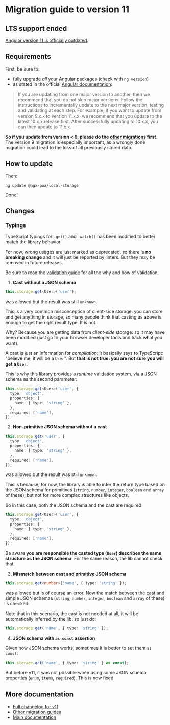# Migration guide to version 11

## LTS support ended

[Angular version 11 is officially outdated](https://angular.io/guide/releases).

## Requirements

First, be sure to:
- fully upgrade *all* your Angular packages (check with `ng version`)
- as stated in the official [Angular documentation](https://angular.io/guide/releases):

> If you are updating from one major version to another, then we recommend that you do not skip major versions. Follow the instructions to incrementally update to the next major version, testing and validating at each step. For example, if you want to update from version 9.x.x to version 11.x.x, we recommend that you update to the latest 10.x.x release first. After successfully updating to 10.x.x, you can then update to 11.x.x.

**So if you update from version < 9, please do the [other migrations](../MIGRATION.md) first**. The version 9 migration is especially important, as a wrongly done migration could lead to the loss of all previously stored data.

## How to update

Then:

```
ng update @ngx-pwa/local-storage
```

Done!

## Changes

### Typings

TypeScript typings for `.get()` and `.watch()` has been modified to better match the library behavior.

For now, wrong usages are just marked as deprecated, so there is **no breaking change** and it will just be reported by linters. But they may be removed in future releases.

Be sure to read the [validation guide](./docs/VALIDATION.md) for all the why and how of validation.

1. **Cast without a JSON schema**

```ts
this.storage.get<User>('user');
```
was allowed but the result was still `unknown`.

This is a very common misconception of client-side storage: you can store and get anything in storage, so many people think that casting as above is enough to get the right result type. It is not.

Why? Because you are getting data from *client-side* storage: so it may have been modified (just go to your browser developer tools and hack what you want).

A cast is just an information for *compilation*: it basically says to TypeScript: "believe me, it will be a `User`". But **that is not true: you are not sure you will get a `User`**.

This is why this library provides a *runtime* validation system, via a JSON schema as the second parameter:

```ts
this.storage.get<User>('user', {
  type: 'object',
  properties: {
    name: { type: 'string' },
  },
  required: ['name'],
});
```

2. **Non-primitive JSON schema without a cast**

```ts
this.storage.get('user', {
  type: 'object',
  properties: {
    name: { type: 'string' },
  },
  required: ['name'],
});
```
was allowed but the result was still `unknown`.

This is because, for now, the library is able to infer the return type based on the JSON schema for primitives (`string`, `number`, `integer`, `boolean` and `array` of these), but not for more complex structures like objects.

So in this case, both the JSON schema and the cast are required:

```ts
this.storage.get<User>('user', {
  type: 'object',
  properties: {
    name: { type: 'string' },
  },
  required: ['name'],
});
```

Be aware **you are responsible the casted type (`User`) describes the same structure as the JSON schema**. For the same reason, the lib cannot check that.

3. **Mismatch between cast and primitive JSON schema**

```ts
this.storage.get<number>('name', { type: 'string' });
```
was allowed but is of course an error. Now the match between the cast and simple JSON schemas (`string`, `number`, `integer`, `boolean` and `array` of these) is checked.

Note that in this scenario, the cast is not needed at all, it will be automatically inferred by the lib, so just do:

```ts
this.storage.get('name', { type: 'string' });
```

4. **JSON schema with `as const` assertion**

Given how JSON schema works, sometimes it is better to set them `as const`:

```ts
this.storage.get('name', { type: 'string' } as const);
```

But before v11, it was not possible when using some JSON schema properties (`enum`, `items`, `required`). This is now fixed.

## More documentation

- [Full changelog for v11](../CHANGELOG.md)
- [Other migration guides](../MIGRATION.md)
- [Main documentation](../README.md)
